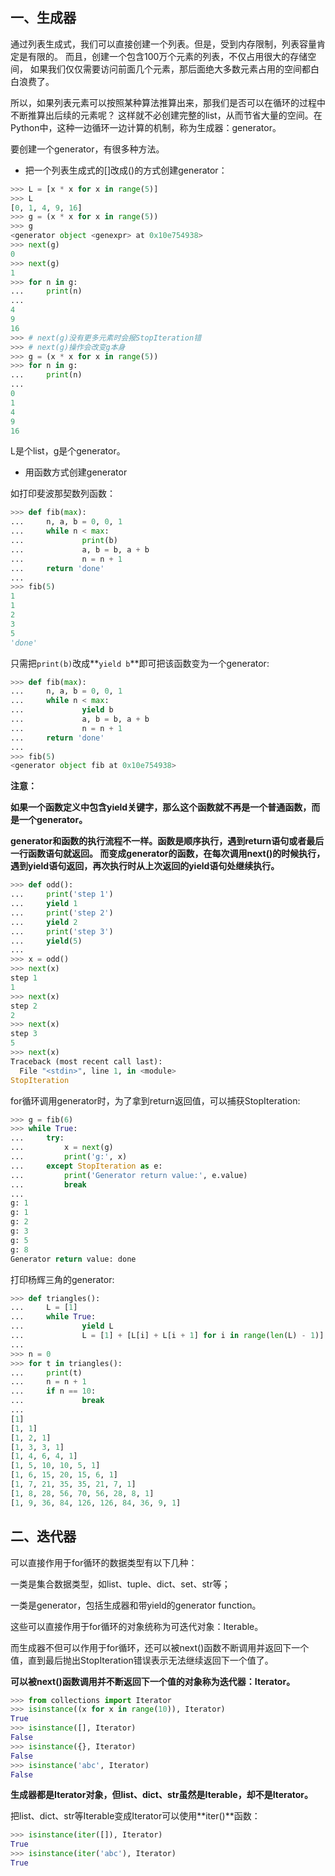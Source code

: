 ## 一、生成器

通过列表生成式，我们可以直接创建一个列表。但是，受到内存限制，列表容量肯定是有限的。
而且，创建一个包含100万个元素的列表，不仅占用很大的存储空间，
如果我们仅仅需要访问前面几个元素，那后面绝大多数元素占用的空间都白白浪费了。

所以，如果列表元素可以按照某种算法推算出来，那我们是否可以在循环的过程中不断推算出后续的元素呢？
这样就不必创建完整的list，从而节省大量的空间。在Python中，这种一边循环一边计算的机制，称为生成器：generator。

要创建一个generator，有很多种方法。

- 把一个列表生成式的[]改成()的方式创建generator：

```python
>>> L = [x * x for x in range(5)]
>>> L
[0, 1, 4, 9, 16]
>>> g = (x * x for x in range(5))
>>> g
<generator object <genexpr> at 0x10e754938>
>>> next(g)
0
>>> next(g)
1
>>> for n in g:
...     print(n)
... 
4
9
16
>>> # next(g)没有更多元素时会报StopIteration错
>>> # next(g)操作会改变g本身
>>> g = (x * x for x in range(5))
>>> for n in g:
...     print(n)
... 
0
1
4
9
16
```

L是个list，g是个generator。


- 用函数方式创建generator

如打印斐波那契数列函数：

```python
>>> def fib(max):
...     n, a, b = 0, 0, 1
...     while n < max:
...             print(b)
...             a, b = b, a + b
...             n = n + 1
...     return 'done'
... 
>>> fib(5)
1
1
2
3
5
'done'
```

只需把``print(b)``改成**``yield b``**即可把该函数变为一个generator:

```python
>>> def fib(max):
...     n, a, b = 0, 0, 1
...     while n < max:
...             yield b
...             a, b = b, a + b
...             n = n + 1
...     return 'done'
... 
>>> fib(5)
<generator object fib at 0x10e754938>
```

**注意：**

**如果一个函数定义中包含yield关键字，那么这个函数就不再是一个普通函数，而是一个generator。**

**generator和函数的执行流程不一样。函数是顺序执行，遇到return语句或者最后一行函数语句就返回。
而变成generator的函数，在每次调用next()的时候执行，遇到yield语句返回，再次执行时从上次返回的yield语句处继续执行。**

```python
>>> def odd():
...     print('step 1')
...     yield 1
...     print('step 2')
...     yield 2
...     print('step 3')
...     yield(5)
... 
>>> x = odd()
>>> next(x)
step 1
1
>>> next(x)
step 2
2
>>> next(x)
step 3
5
>>> next(x)
Traceback (most recent call last):
  File "<stdin>", line 1, in <module>
StopIteration
```

for循环调用generator时，为了拿到return返回值，可以捕获StopIteration:

```python
>>> g = fib(6)
>>> while True:
...     try:
...         x = next(g)
...         print('g:', x)
...     except StopIteration as e:
...         print('Generator return value:', e.value)
...         break
...
g: 1
g: 1
g: 2
g: 3
g: 5
g: 8
Generator return value: done
```

打印杨辉三角的generator:

```python
>>> def triangles():
...     L = [1]
...     while True:
...             yield L
...             L = [1] + [L[i] + L[i + 1] for i in range(len(L) - 1)] + [1]
... 
>>> n = 0
>>> for t in triangles():
...     print(t)
...     n = n + 1
...     if n == 10:
...             break
... 
[1]
[1, 1]
[1, 2, 1]
[1, 3, 3, 1]
[1, 4, 6, 4, 1]
[1, 5, 10, 10, 5, 1]
[1, 6, 15, 20, 15, 6, 1]
[1, 7, 21, 35, 35, 21, 7, 1]
[1, 8, 28, 56, 70, 56, 28, 8, 1]
[1, 9, 36, 84, 126, 126, 84, 36, 9, 1]
```

## 二、迭代器

可以直接作用于for循环的数据类型有以下几种：

一类是集合数据类型，如list、tuple、dict、set、str等；

一类是generator，包括生成器和带yield的generator function。

这些可以直接作用于for循环的对象统称为可迭代对象：Iterable。

而生成器不但可以作用于for循环，还可以被next()函数不断调用并返回下一个值，直到最后抛出StopIteration错误表示无法继续返回下一个值了。

**可以被next()函数调用并不断返回下一个值的对象称为迭代器：Iterator。**

```python
>>> from collections import Iterator
>>> isinstance((x for x in range(10)), Iterator)
True
>>> isinstance([], Iterator)
False
>>> isinstance({}, Iterator)
False
>>> isinstance('abc', Iterator)
False
```

**生成器都是Iterator对象，但list、dict、str虽然是Iterable，却不是Iterator。**

把list、dict、str等Iterable变成Iterator可以使用**iter()**函数：

```python
>>> isinstance(iter([]), Iterator)
True
>>> isinstance(iter('abc'), Iterator)
True
```
